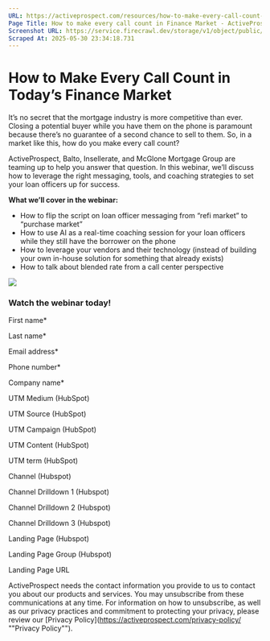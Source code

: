 ```yaml
---
URL: https://activeprospect.com/resources/how-to-make-every-call-count-in-todays-finance-market/
Page Title: How to make every call count in Finance Market - ActiveProspect
Screenshot URL: https://service.firecrawl.dev/storage/v1/object/public/media/screenshot-c1f98432-e3a4-447f-9dd7-7f6a4ae9e347.png
Scraped At: 2025-05-30 23:34:18.731
---
```

# How to Make Every Call Count in Today’s Finance Market

It’s no secret that the mortgage industry is more competitive than ever. Closing a potential buyer while you have them on the phone is paramount because there’s no guarantee of a second chance to sell to them. So, in a market like this, how do you make every call count?

ActiveProspect, Balto, Insellerate, and McGlone Mortgage Group are teaming up to help you answer that question. In this webinar, we’ll discuss how to leverage the right messaging, tools, and coaching strategies to set your loan officers up for success.

**What we’ll cover in the webinar:**

- How to flip the script on loan officer messaging from “refi market” to “purchase market”
- How to use AI as a real-time coaching session for your loan officers while they still have the borrower on the phone
- How to leverage your vendors and their technology (instead of building your own in-house solution for something that already exists)
- How to talk about blended rate from a call center perspective

![](https://activeprospect.com/wp-content/uploads/2022/03/Webinar_Balto2.png)

### Watch the webinar today!

First name\*

Last name\*

Email address\*

Phone number\*

Company name\*

UTM Medium (HubSpot)

UTM Source (HubSpot)

UTM Campaign (HubSpot)

UTM Content (HubSpot)

UTM term (HubSpot)

Channel (Hubspot)

Channel Drilldown 1 (Hubspot)

Channel Drilldown 2 (Hubspot)

Channel Drilldown 3 (Hubspot)

Landing Page (Hubspot)

Landing Page Group (Hubspot)

Landing Page URL

ActiveProspect needs the contact information you provide to us to contact you about our products and services. You may unsubscribe from these communications at any time. For information on how to unsubscribe, as well as our privacy practices and commitment to protecting your privacy, please review our [Privacy Policy](https://activeprospect.com/privacy-policy/ ""Privacy Policy"").

